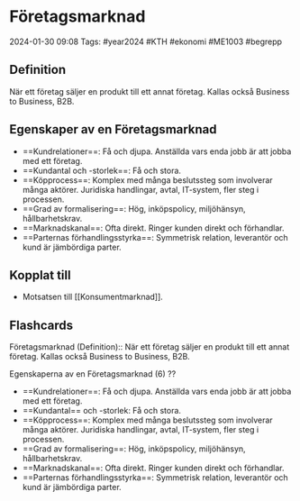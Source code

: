 # Företagsmarknad

2024-01-30 09:08
Tags: #year2024 #KTH #ekonomi #ME1003 #begrepp

## Definition

När ett företag säljer en produkt till ett annat företag. Kallas också Business to Business, B2B.

## Egenskaper av en Företagsmarknad

- ==Kundrelationer==: Få och djupa. Anställda vars enda jobb är att jobba med ett företag.
- ==Kundantal och -storlek==: Få och stora.
- ==Köpprocess==: Komplex med många beslutssteg som involverar många aktörer. Juridiska handlingar, avtal, IT-system, fler steg i processen.
- ==Grad av formalisering==: Hög, inköpspolicy, miljöhänsyn, hållbarhetskrav.
- ==Marknadskanal==: Ofta direkt. Ringer kunden direkt och förhandlar.
- ==Parternas förhandlingsstyrka==: Symmetrisk relation, leverantör och kund är jämbördiga parter.

## Kopplat till

- Motsatsen till [[Konsumentmarknad]].

## Flashcards

Företagsmarknad (Definition):: När ett företag säljer en produkt till ett annat företag. Kallas också Business to Business, B2B.
<!--SR:!2024-02-03,4,270!2024-02-03,4,270-->

Egenskaperna av en Företagsmarknad (6)
??
- ==Kundrelationer==: Få och djupa. Anställda vars enda jobb är att jobba med ett företag.
- ==Kundantal== och -storlek: Få och stora.
- ==Köpprocess==: Komplex med många beslutssteg som involverar många aktörer. Juridiska handlingar, avtal, IT-system, fler steg i processen.
- ==Grad av formalisering==: Hög, inköpspolicy, miljöhänsyn, hållbarhetskrav.
- ==Marknadskanal==: Ofta direkt. Ringer kunden direkt och förhandlar.
- ==Parternas förhandlingsstyrka==: Symmetrisk relation, leverantör och kund är jämbördiga parter.
<!--SR:!2024-01-31,1,230!2024-01-31,1,232-->
